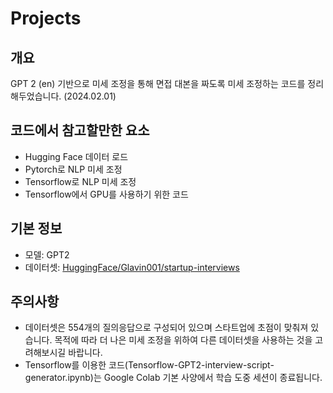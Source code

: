 # Projects

## 개요

GPT 2 (en) 기반으로 미세 조정을 통해 면접 대본을 짜도록 미세 조정하는 코드를 정리해두었습니다. (2024.02.01)


## 코드에서 참고할만한 요소
- Hugging Face 데이터 로드
- Pytorch로 NLP 미세 조정
- Tensorflow로 NLP 미세 조정
- Tensorflow에서 GPU를 사용하기 위한 코드

## 기본 정보

- 모델: GPT2
- 데이터셋: [HuggingFace/Glavin001/startup-interviews](https://huggingface.co/datasets/Glavin001/startup-interviews)


## 주의사항

- 데이터셋은 554개의 질의응답으로 구성되어 있으며 스타트업에 초점이 맞춰져 있습니다. 목적에 따라 더 나은 미세 조정을 위하여 다른 데이터셋을 사용하는 것을 고려해보시길 바랍니다.
- Tensorflow를 이용한 코드(Tensorflow-GPT2-interview-script-generator.ipynb)는 Google Colab 기본 사양에서 학습 도중 세션이 종료됩니다.
